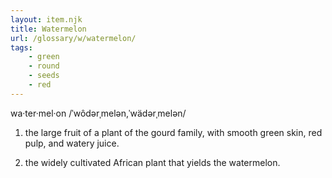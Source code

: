 ```yaml
---
layout: item.njk
title: Watermelon
url: /glossary/w/watermelon/
tags:
    - green
    - round
    - seeds
    - red
---
```


wa·ter·mel·on
/ˈwôdərˌmelən,ˈwädərˌmelən/

1. the large fruit of a plant of the gourd family, with smooth green skin, red pulp, and watery juice.

2. the widely cultivated African plant that yields the watermelon.
